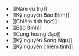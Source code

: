 - [[Năm vũ trụ]]
- [[Kỷ nguyên Bảo Bình]]
- [[Chiêm tinh học]]
- [[Bảo Bình]]
- [[Cung hoàng đạo]]
- [[Kỷ nguyên Song Ngư]]
- [[Kỷ nguyên chiêm tinh]]
